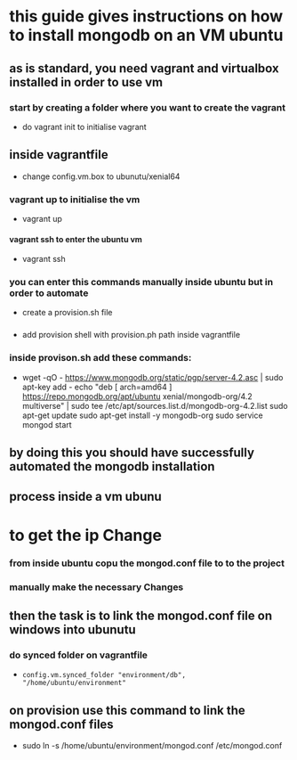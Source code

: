 # this guide gives instructions on how to install mongodb on an VM ubuntu
## as is standard, you need vagrant and virtualbox installed in order to use vm
### start by creating a folder where you want to create the vagrant
- do vagrant init to initialise vagrant
## inside vagrantfile
- change config.vm.box to ubunutu/xenial64

### vagrant up to initialise the vm
- vagrant up
#### vagrant ssh to enter the ubuntu vm
- vagrant ssh
### you can enter this commands manually inside ubuntu but in order to automate
- create  a provision.sh file
###
- add provision shell with provision.ph path inside vagrantfile
### inside provison.sh add these commands:
- wget -qO - https://www.mongodb.org/static/pgp/server-4.2.asc | sudo apt-key add -
echo "deb [ arch=amd64 ] https://repo.mongodb.org/apt/ubuntu xenial/mongodb-org/4.2 multiverse" | sudo tee /etc/apt/sources.list.d/mongodb-org-4.2.list
sudo apt-get update
sudo apt-get install -y mongodb-org
sudo service mongod start
## by doing this you should have successfully automated the mongodb installation
## process inside a vm ubunu
# to get the ip Change
### from inside ubuntu copu the mongod.conf file to to the project
### manually make the necessary Changes
## then the task is to link the mongod.conf file on windows into ubunutu
### do synced folder on vagrantfile
-     config.vm.synced_folder "environment/db", "/home/ubuntu/environment"
## on provision use this command to link the mongod.conf files
- sudo ln -s /home/ubuntu/environment/mongod.conf /etc/mongod.conf

